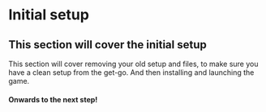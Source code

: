 # Initial setup

## This section will cover the initial setup

This section will cover removing your old setup and files, to make sure you have a clean setup from the get-go. And then installing and launching the game.

#### Onwards to the next step!
